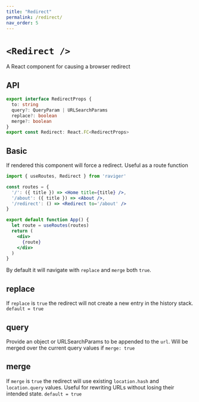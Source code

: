 ```yaml
---
title: "Redirect"
permalink: /redirect/
nav_order: 5
---
```


# `<Redirect />`

A React component for causing a browser redirect

## API

```typescript
export interface RedirectProps {
  to: string
  query?: QueryParam | URLSearchParams
  replace?: boolean
  merge?: boolean
}
export const Redirect: React.FC<RedirectProps>
```

## Basic

If rendered this component will force a redirect. Useful as a route function

```jsx
import { useRoutes, Redirect } from 'raviger'

const routes = {
  '/': ({ title }) => <Home title={title} />,
  '/about': ({ title }) => <About />,
  '/redirect': () => <Redirect to='/about' />
}

export default function App() {
  let route = useRoutes(routes)
  return (
    <div>
      {route}
    </div>
  )
}
```

By default it will navigate with `replace` and `merge` both `true`.

## replace

If `replace` is `true` the redirect will not create a new entry in the history stack. `default = true`

## query

Provide an object or URLSearchParams to be appended to the `url`. Will be merged over the current query values if `merge: true`

## merge

If `merge` is `true` the redirect will use existing `location.hash` and `location.query` values. Useful for rewriting URLs without losing their intended state. `default = true`
